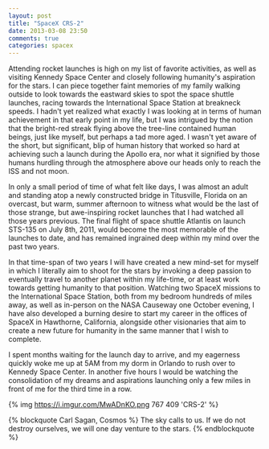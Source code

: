 ```yaml
---
layout: post
title: "SpaceX CRS-2"
date: 2013-03-08 23:50
comments: true
categories: spacex
---
```

Attending rocket launches is high on my list of favorite activities, as well as visiting Kennedy Space Center and closely following humanity's aspiration for the stars.
I can piece together faint memories of my family walking outside to look towards the eastward skies to spot the space shuttle launches, racing towards the International
Space Station at breakneck speeds. I hadn't yet realized what exactly I was looking at in terms of human achievement in that early point in my life, but I was intrigued by
the notion that the bright-red streak flying above the tree-line contained human beings, just like myself, but perhaps a tad more aged. I wasn't yet aware of the short, but
significant, blip of human history that worked so hard at achieving such a launch during the Apollo era, nor what it signified by those humans hurdling through the atmosphere
above our heads only to reach the ISS and not moon.

In only a small period of time of what felt like days, I was almost an adult and standing atop a newly constructed bridge in Titusville, Florida on an overcast, but warm,
summer afternoon to witness what would be the last of those strange, but awe-inspiring rocket launches that I had watched all those years previous. The final flight of
space shuttle Atlantis on launch STS-135 on July 8th, 2011, would become the most memorable of the launches to date, and has remained ingrained deep within my mind over the past
two years.

In that time-span of two years I will have created a new mind-set for myself in which I literally aim to shoot for the stars by invoking a deep passion to eventually travel to
another planet within my life-time, or at least work towards getting humanity to that position. Watching two SpaceX missions to the International Space Station, both from my bedroom
hundreds of miles away, as well as in-person on the NASA Causeway one October evening, I have also developed a burning desire to start my career in the offices of SpaceX in
Hawthorne, California, alongside other visionaries that aim to create a new future for humanity in the same manner that I wish to complete.

I spent months waiting for the launch day to arrive, and my eagerness quickly woke me up at 5AM from my dorm in Orlando to rush over to Kennedy Space Center. In another five hours I
would be watching the consolidation of my dreams and aspirations launching only a few miles in front of me for the third time in a row.

{% img https://i.imgur.com/MwADnKO.png 767 409 'CRS-2' %}

{% blockquote Carl Sagan, Cosmos %}
The sky calls to us. If we do not destroy ourselves, we will one day venture to the stars.
{% endblockquote %}
